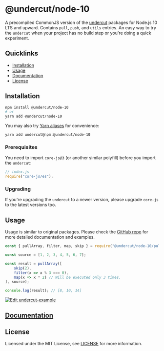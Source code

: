 # @undercut/node-10

A precompiled CommonJS version of the [undercut](https://github.com/the-spyke/undercut) packages for Node.js 10 LTS and upward. Contains `pull`, `push`, and `utils` entries. An easy way to try the `undercut` when your project has no build step or you're doing a quick experiment.

## Quicklinks

- [Installation](#installation)
- [Usage](#usage)
- [Documentation](https://github.com/the-spyke/undercut)
- [License](#license)

## Installation

```sh
npm install @undercut/node-10
# or
yarn add @undercut/node-10
```

You may also try [Yarn aliases](https://yarnpkg.com/en/docs/cli/add#toc-yarn-add-alias) for convenience:

```sh
yarn add undercut@npm:@undercut/node-10
```

### Prerequisites

You need to import `core-js@3` (or another similar polyfill) before you import the `undercut`:

```js
// index.js
require("core-js/es");
```

### Upgrading

If you're upgrading the `undercut` to a newer version, please upgrade `core-js` to the latest versions too.

## Usage

Usage is similar to original packages. Please check the [GitHub repo](https://github.com/the-spyke/undercut) for more detailed documentation and examples.

```js
const { pullArray, filter, map, skip } = require("@undercut/node-10/pull");

const source = [1, 2, 3, 4, 5, 6, 7];

const result = pullArray([
    skip(2),
    filter(x => x % 3 === 0),
    map(x => x * 2) // Will be executed only 3 times.
], source);

console.log(result); // [8, 10, 14]
```

[![Edit undercut-example](https://codesandbox.io/static/img/play-codesandbox.svg)](https://codesandbox.io/s/undercut-example-9g1nh?fontsize=14&module=%2Fsrc%2Findex.js)

## [Documentation](https://github.com/the-spyke/undercut)

## License

Licensed under the MIT License, see [LICENSE](LICENSE) for more information.

